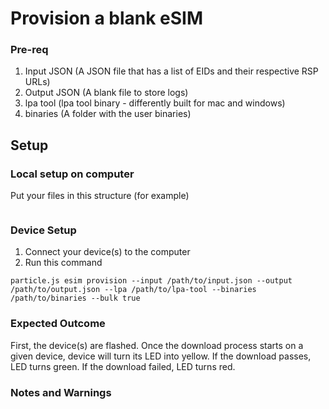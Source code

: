 # Provision a blank eSIM

### Pre-req

1. Input JSON (A JSON file that has a list of EIDs and their respective RSP URLs)
2. Output JSON (A blank file to store logs)
3. lpa tool (lpa tool binary - differently built for mac and windows)
4. binaries (A folder with the user binaries)

## Setup

### Local setup on computer

Put your files in this structure (for example)

```

```

### Device Setup 

1. Connect your device(s) to the computer
2. Run this command
```
particle.js esim provision --input /path/to/input.json --output /path/to/output.json --lpa /path/to/lpa-tool --binaries /path/to/binaries --bulk true
```

### Expected Outcome
First, the device(s) are flashed. Once the download process starts on a given device, device will turn its LED into yellow. If the download passes, LED turns green. If the download failed, LED turns red.

### Notes and Warnings
